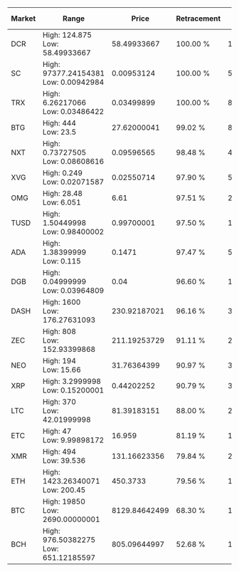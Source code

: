 | Market | Range | Price| Retracement | Doubles to 50% |
| --- | --- | --- | --- | --- |
| DCR | High: 124.875<br />Low: 58.49933667 | 58.49933667 | 100.00 % | 1.57 |
| SC | High: 97377.24154381<br />Low: 0.00942984 | 0.00953124 | 100.00 % | 5,108,320.16 |
| TRX | High: 6.26217066<br />Low: 0.03486422 | 0.03499899 | 100.00 % | 89.96 |
| BTG | High: 444<br />Low: 23.5 | 27.62000041 | 99.02 % | 8.46 |
| NXT | High: 0.73727505<br />Low: 0.08608616 | 0.09596565 | 98.48 % | 4.29 |
| XVG | High: 0.249<br />Low: 0.02071587 | 0.02550714 | 97.90 % | 5.29 |
| OMG | High: 28.48<br />Low: 6.051 | 6.61 | 97.51 % | 2.61 |
| TUSD | High: 1.50449998<br />Low: 0.98400002 | 0.99700001 | 97.50 % | 1.25 |
| ADA | High: 1.38399999<br />Low: 0.115 | 0.1471 | 97.47 % | 5.10 |
| DGB | High: 0.04999999<br />Low: 0.03964809 | 0.04 | 96.60 % | 1.12 |
| DASH | High: 1600<br />Low: 176.27631093 | 230.92187021 | 96.16 % | 3.85 |
| ZEC | High: 808<br />Low: 152.93399868 | 211.19253729 | 91.11 % | 2.28 |
| NEO | High: 194<br />Low: 15.66 | 31.76364399 | 90.97 % | 3.30 |
| XRP | High: 3.2999998<br />Low: 0.15200001 | 0.44202252 | 90.79 % | 3.90 |
| LTC | High: 370<br />Low: 42.01999998 | 81.39183151 | 88.00 % | 2.53 |
| ETC | High: 47<br />Low: 9.99898172 | 16.959 | 81.19 % | 1.68 |
| XMR | High: 494<br />Low: 39.536 | 131.16623356 | 79.84 % | 2.03 |
| ETH | High: 1423.26340071<br />Low: 200.45 | 450.3733 | 79.56 % | 1.80 |
| BTC | High: 19850<br />Low: 2690.00000001 | 8129.84642499 | 68.30 % | 1.39 |
| BCH | High: 976.50382275<br />Low: 651.12185597 | 805.09644997 | 52.68 % | 1.01 |
